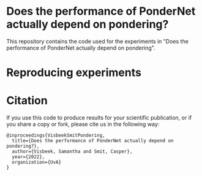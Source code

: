 # Does the performance of PonderNet actually depend on pondering?
This repository contains the code used for the experiments in "Does the performance of PonderNet actually depend on pondering".


# Reproducing experiments

# Citation
If you use this code to produce results for your scientific publication, or if you share a copy or fork, please cite us in the following way:

```
@inproceedings{VisbeekSmitPondering,
  title={Does the performance of PonderNet actually depend on pondering?},
  author={Visbeek, Samantha and Smit, Casper},
  year={2022},
  organization={UvA}
}
```


